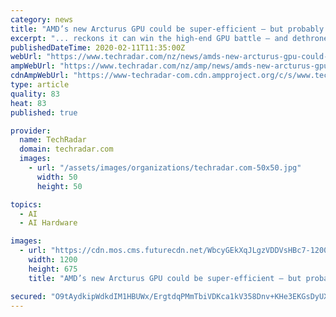```yaml
---
category: news
title: "AMD’s new Arcturus GPU could be super-efficient – but probably won’t trouble Nvidia"
excerpt: "... reckons it can win the high-end GPU battle – and dethrone Nvidia These are all the best graphics cards of 2020 Remember this is a GPU aimed at data center and heavyweight compute usage – the likes of AI applications – but seemingly we’re looking at something of a beast of a card with a 1,090MHz base clock and 1,333MHz boost, with ..."
publishedDateTime: 2020-02-11T11:35:00Z
webUrl: "https://www.techradar.com/nz/news/amds-new-arcturus-gpu-could-be-super-efficient-but-probably-wont-trouble-nvidia"
ampWebUrl: "https://www.techradar.com/nz/amp/news/amds-new-arcturus-gpu-could-be-super-efficient-but-probably-wont-trouble-nvidia"
cdnAmpWebUrl: "https://www-techradar-com.cdn.ampproject.org/c/s/www.techradar.com/nz/amp/news/amds-new-arcturus-gpu-could-be-super-efficient-but-probably-wont-trouble-nvidia"
type: article
quality: 83
heat: 83
published: true

provider:
  name: TechRadar
  domain: techradar.com
  images:
    - url: "/assets/images/organizations/techradar.com-50x50.jpg"
      width: 50
      height: 50

topics:
  - AI
  - AI Hardware

images:
  - url: "https://cdn.mos.cms.futurecdn.net/WbcyGEkXqJLgzVDDVsHBc7-1200-80.jpg"
    width: 1200
    height: 675
    title: "AMD’s new Arcturus GPU could be super-efficient – but probably won’t trouble Nvidia"

secured: "O9tAydkipWdkdIM1HBUWx/ErgtdqPMmTbiVDKca1kV358Dnv+KHe3EKGsDyUXDk0hNNn1vCeeIvAqDYpu/Oyo6TGjL+jM2EGfFbOXN1zv5wQU/QhpMt7br6EtZiCP9hisYeGKS43nyDJ/iEtuAjnSHbRkaAm2rkETzIXcoBwY+zdLG7W4T+Sx7xEOmm/UaOmvIsGWHbDxojeYIcWgXJaxkniREa37kse/xjYJR/Rys5QnpJoTu3vZrzTEUcoQijvRcvEubvtl+GITW3+gw7lIb0Aob2gOBYsVuxJeGmEiQ8qPZ+3uA6YhuReBLiypBXmMSg98W0uc5yJoEkIr1ZW69WnwVy3T8mSP6+7uOX+r/w5socCdSZrxYeynIuGjCMleBnARvyA0l+neckbEVzXtHN+DZHBnZ59m2kG73vtcY8YoN9RslTp8Egp/FYhIM5IudLLKibfvdRczTIywiWxw640+yX+WGDnFL50/Sy10DE=;wdDHWs8Hesg8yrI6Hx61tw=="
---
```


